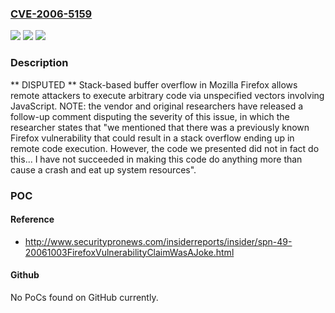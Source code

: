 ### [CVE-2006-5159](https://cve.mitre.org/cgi-bin/cvename.cgi?name=CVE-2006-5159)
![](https://img.shields.io/static/v1?label=Product&message=n%2Fa&color=blue)
![](https://img.shields.io/static/v1?label=Version&message=n%2Fa&color=blue)
![](https://img.shields.io/static/v1?label=Vulnerability&message=n%2Fa&color=brighgreen)

### Description

** DISPUTED **  Stack-based buffer overflow in Mozilla Firefox allows remote attackers to execute arbitrary code via unspecified vectors involving JavaScript.  NOTE: the vendor and original researchers have released a follow-up comment disputing the severity of this issue, in which the researcher states that "we mentioned that there was a previously known Firefox vulnerability that could result in a stack overflow ending up in remote code execution. However, the code we presented did not in fact do this... I have not succeeded in making this code do anything more than cause a crash and eat up system resources".

### POC

#### Reference
- http://www.securitypronews.com/insiderreports/insider/spn-49-20061003FirefoxVulnerabilityClaimWasAJoke.html

#### Github
No PoCs found on GitHub currently.

